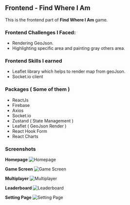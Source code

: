 ## Frontend - Find Where I Am

This is the frontend part of **Find Where I Am** game.

### Frontend Challenges I Faced:
- Rendering GeoJson.
- Highlighting specific area and painting gray others area.

### Frontend Skills I earned
- Leaflet library which helps to render map from geoJson.
- Socket.io client

### Packages ( Some of them )
- ReactJs
- Firebase
- Axios
- Socket.io
- Zustand ( State Management )
- Leaflet ( GeoJson Render )
- React Hook Form
- React Charts

### Screenshots

**Homepage**
![Homepage](https://i.postimg.cc/rwVGXhRZ/Screenshot-2022-10-12-Find-Where-I-Am-Online-Solo-Multiplayer-Game.png)

**Game Screen**
![Game Screen](https://i.postimg.cc/vZdyQNry/Screenshot-2022-10-12-Find-Where-I-Am-Online-Solo-Multiplayer-Game-2.png)

**Multiplayer**
![Multiplayer](https://i.postimg.cc/DwsqG84s/Screenshot-2022-10-12-Find-Where-I-Am-Online-Solo-Multiplayer-Game-3.png)

**Leaderboard**
![Leaderboard](https://i.postimg.cc/y6vn6g08/Screenshot-2022-10-12-Find-Where-I-Am-Online-Solo-Multiplayer-Game-1.png)

**Setting Page**
![Setting Page](https://i.postimg.cc/Z5kNJ4sq/Screenshot-2022-10-12-Find-Where-I-Am-Online-Solo-Multiplayer-Game-4.png)
